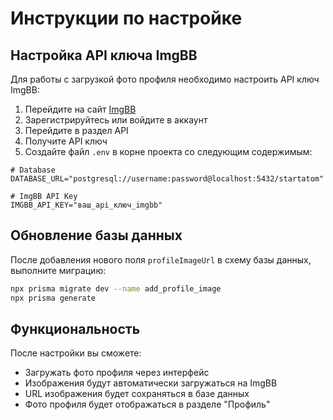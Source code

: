# Инструкции по настройке

## Настройка API ключа ImgBB

Для работы с загрузкой фото профиля необходимо настроить API ключ ImgBB:

1. Перейдите на сайт [ImgBB](https://imgbb.com/)
2. Зарегистрируйтесь или войдите в аккаунт
3. Перейдите в раздел API
4. Получите API ключ
5. Создайте файл `.env` в корне проекта со следующим содержимым:

```
# Database
DATABASE_URL="postgresql://username:password@localhost:5432/startatom"

# ImgBB API Key
IMGBB_API_KEY="ваш_api_ключ_imgbb"
```

## Обновление базы данных

После добавления нового поля `profileImageUrl` в схему базы данных, выполните миграцию:

```bash
npx prisma migrate dev --name add_profile_image
npx prisma generate
```

## Функциональность

После настройки вы сможете:
- Загружать фото профиля через интерфейс
- Изображения будут автоматически загружаться на ImgBB
- URL изображения будет сохраняться в базе данных
- Фото профиля будет отображаться в разделе "Профиль" 
